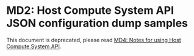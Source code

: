 ﻿# MD2: Host Compute System API JSON configuration dump samples

This document is deprecated, please read [MD4: Notes for using Host Compute System API](../4).
